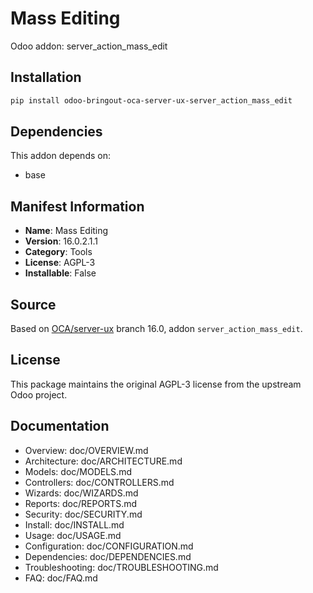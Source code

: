 # Mass Editing

Odoo addon: server_action_mass_edit

## Installation

```bash
pip install odoo-bringout-oca-server-ux-server_action_mass_edit
```

## Dependencies

This addon depends on:
- base

## Manifest Information

- **Name**: Mass Editing
- **Version**: 16.0.2.1.1
- **Category**: Tools
- **License**: AGPL-3
- **Installable**: False

## Source

Based on [OCA/server-ux](https://github.com/OCA/server-ux) branch 16.0, addon `server_action_mass_edit`.

## License

This package maintains the original AGPL-3 license from the upstream Odoo project.

## Documentation

- Overview: doc/OVERVIEW.md
- Architecture: doc/ARCHITECTURE.md
- Models: doc/MODELS.md
- Controllers: doc/CONTROLLERS.md
- Wizards: doc/WIZARDS.md
- Reports: doc/REPORTS.md
- Security: doc/SECURITY.md
- Install: doc/INSTALL.md
- Usage: doc/USAGE.md
- Configuration: doc/CONFIGURATION.md
- Dependencies: doc/DEPENDENCIES.md
- Troubleshooting: doc/TROUBLESHOOTING.md
- FAQ: doc/FAQ.md
